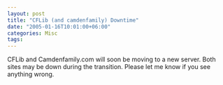 ```yaml
---
layout: post
title: "CFLib (and camdenfamily) Downtime"
date: "2005-01-16T10:01:00+06:00"
categories: Misc 
tags: 
---
```


CFLib and Camdenfamily.com will soon be moving to a new server. Both sites may be down during the transition. Please let me know if you see anything wrong.